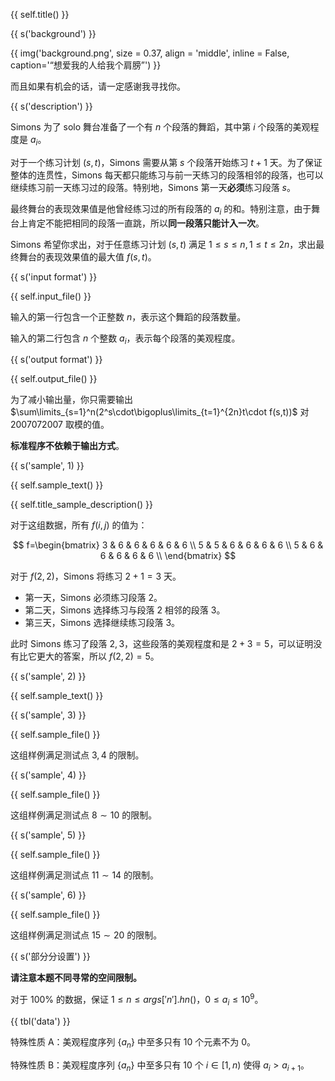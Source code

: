 {{ self.title() }}

{{ s('background') }}

{{ img('background.png', size = 0.37, align = 'middle', inline = False, caption='“想爱我的人给我个肩膀”') }}

而且如果有机会的话，请一定感谢我寻找你。

{{ s('description') }}

Simons 为了 solo 舞台准备了一个有 $n$ 个段落的舞蹈，其中第 $i$ 个段落的美观程度是 $a_i$。

对于一个练习计划 $(s,t)$，Simons 需要从第 $s$ 个段落开始练习 $t+1$ 天。为了保证整体的连贯性，Simons 每天都只能练习与前一天练习的段落相邻的段落，也可以继续练习前一天练习过的段落。特别地，Simons 第一天**必须**练习段落 $s$。

最终舞台的表现效果值是他曾经练习过的所有段落的 $a_i$ 的和。特别注意，由于舞台上肯定不能把相同的段落一直跳，所以**同一段落只能计入一次**。

Simons 希望你求出，对于任意练习计划 $(s,t)$ 满足 $1\le s\le n,1\le t\le 2n$，求出最终舞台的表现效果值的最大值 $f(s,t)$。

{{ s('input format') }}

{{ self.input_file() }}

输入的第一行包含一个正整数 $n$，表示这个舞蹈的段落数量。

输入的第二行包含 $n$ 个整数 $a_i$，表示每个段落的美观程度。

{{ s('output format') }}

{{ self.output_file() }}

为了减小输出量，你只需要输出 $\sum\limits_{s=1}^n(2^s\cdot\bigoplus\limits_{t=1}^{2n}t\cdot f(s,t))$ 对 $2007072007$ 取模的值。

**标准程序不依赖于输出方式**。

{{ s('sample', 1) }}

{{ self.sample_text() }}

{{ self.title_sample_description() }}

对于这组数据，所有 $f(i,j)$ 的值为：

$$
f=\begin{bmatrix} 3 & 6 & 6 & 6 & 6 & 6 \\ 5 & 5 & 6 & 6 & 6 & 6 \\ 5 & 6 & 6 & 6 & 6 & 6 \\ \end{bmatrix}
$$

对于 $f(2,2)$，Simons 将练习 $2+1=3$ 天。

- 第一天，Simons 必须练习段落 $2$。
- 第二天，Simons 选择练习与段落 $2$ 相邻的段落 $3$。
- 第三天，Simons 选择继续练习段落 $3$。

此时 Simons 练习了段落 $2,3$，这些段落的美观程度和是 $2+3=5$，可以证明没有比它更大的答案，所以 $f(2,2)=5$。

{{ s('sample', 2) }}

{{ self.sample_text() }}

{{ s('sample', 3) }}

{{ self.sample_file() }}

这组样例满足测试点 $3,4$ 的限制。

{{ s('sample', 4) }}

{{ self.sample_file() }}

这组样例满足测试点 $8\sim 10$ 的限制。

{{ s('sample', 5) }}

{{ self.sample_file() }}

这组样例满足测试点 $11\sim 14$ 的限制。

{{ s('sample', 6) }}

{{ self.sample_file() }}

这组样例满足测试点 $15\sim 20$ 的限制。

{{ s('部分分设置') }}

**请注意本题不同寻常的空间限制。**

对于 $100\%$ 的数据，保证 $1\le n\le {{args['n'].hn()}}$，$0\le a_i\le 10^9$。

{{ tbl('data') }}

特殊性质 A：美观程度序列 $\{a_n\}$ 中至多只有 $10$ 个元素不为 $0$。

特殊性质 B：美观程度序列 $\{a_n\}$ 中至多只有 $10$ 个 $i\in[1,n)$ 使得 $a_i>a_{i+1}$。